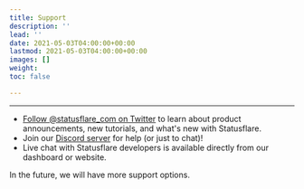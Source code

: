 ```yaml
---
title: Support
description: ''
lead: ''
date: 2021-05-03T04:00:00+00:00
lastmod: 2021-05-03T04:00:00+00:00
images: []
weight: 
toc: false

---
```

***

* [Follow @statusflare_com on Twitter](https://twitter.com/statusflare_com) to learn about product announcements, new tutorials, and what's new with Statusflare.
* Join our [Discord server](https://discord.gg/psfJKMCN4v) for help (or just to chat)!
* Live chat with Statusflare developers is available directly from our dashboard or website.

In the future, we will have more support options.